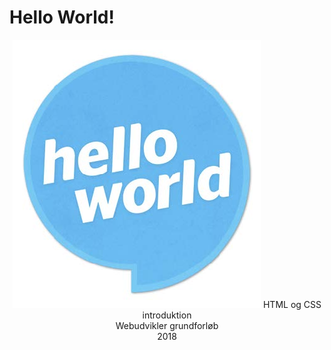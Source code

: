 # Hello World!

<p align="center">
  <img src="https://github.com/rts-cmk-opgaver/HelloWorld/blob/main/hello_world.jpg" />
  HTML og CSS introduktion<br>
Webudvikler grundforløb<br>
2018<br>
</p>
